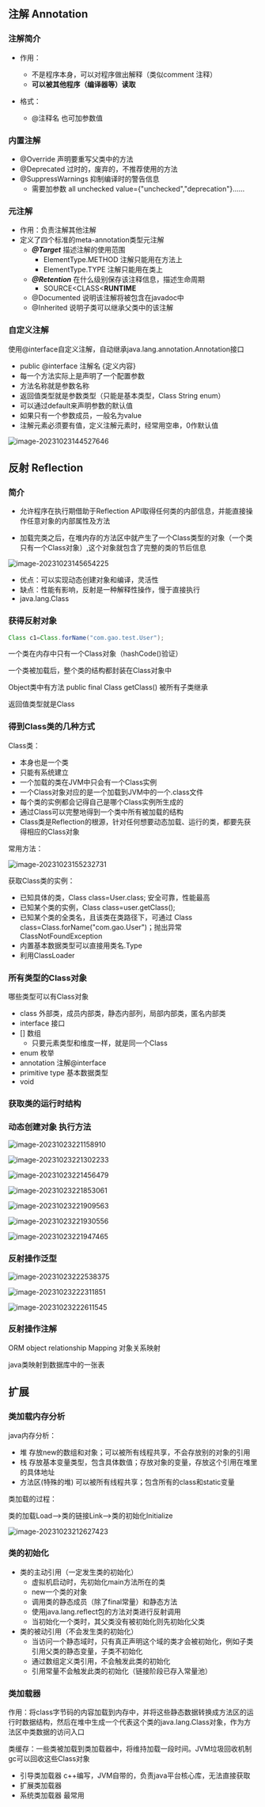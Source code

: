 ## 注解 Annotation

### 注解简介

- 作用：
  - 不是程序本身，可以对程序做出解释（类似comment 注释）
  - **可以被其他程序（编译器等）读取**

- 格式：
  - @注释名  也可加参数值

### 内置注解

- @Override	声明要重写父类中的方法
- @Deprecated    过时的，废弃的，不推荐使用的方法
- @SuppressWarnings    抑制编译时的警告信息
  - 需要加参数 all unchecked  value={"unchecked","deprecation"}......

### 元注解

- 作用：负责注解其他注解
- 定义了四个标准的meta-annotation类型元注解
  - ***@Target***   描述注解的使用范围
    - ElementType.METHOD  注解只能用在方法上
    - ElementType.TYPE   注解只能用在类上
  - ***@Retention***    在什么级别保存该注释信息，描述生命周期
    - SOURCE<CLASS<**RUNTIME**
  - @Documented    说明该注解将被包含在javadoc中
  - @Inherited    说明子类可以继承父类中的该注解

### 自定义注解

  使用@interface自定义注解，自动继承java.lang.annotation.Annotation接口

- public @interface 注解名 {定义内容}
- 每一个方法实际上是声明了一个配置参数
- 方法名称就是参数名称
- 返回值类型就是参数类型（只能是基本类型，Class String enum）
- 可以通过default来声明参数的默认值
- 如果只有一个参数成员，一般名为value
- 注解元素必须要有值，定义注解元素时，经常用空串，0作默认值

![image-20231023144527646](C:\Users\lenovo\AppData\Roaming\Typora\typora-user-images\image-20231023144527646.png)

## 反射 Reflection

### 简介

- 允许程序在执行期借助于Reflection API取得任何类的内部信息，并能直接操作任意对象的内部属性及方法

- 加载完类之后，在堆内存的方法区中就产生了一个Class类型的对象（一个类只有一个Class对象）,这个对象就包含了完整的类的节后信息

![image-20231023145654225](C:\Users\lenovo\AppData\Roaming\Typora\typora-user-images\image-20231023145654225.png)

- 优点：可以实现动态创建对象和编译，灵活性
- 缺点：性能有影响，反射是一种解释性操作，慢于直接执行
- java.lang.Class

### 获得反射对象

``` java 
Class c1=Class.forName("com.gao.test.User");
```

一个类在内存中只有一个Class对象（hashCode()验证）

一个类被加载后，整个类的结构都封装在Class对象中

Object类中有方法 public final Class getClass()  被所有子类继承

返回值类型就是Class

### 得到Class类的几种方式

Class类：

- 本身也是一个类
- 只能有系统建立
- 一个加载的类在JVM中只会有一个Class实例
- 一个Class对象对应的是一个加载到JVM中的一个.class文件
- 每个类的实例都会记得自己是哪个Class实例所生成的
- 通过Class可以完整地得到一个类中所有被加载的结构
- Class类是Reflection的根源，针对任何想要动态加载、运行的类，都要先获得相应的Class对象

常用方法：

![image-20231023155232731](C:\Users\lenovo\AppData\Roaming\Typora\typora-user-images\image-20231023155232731.png)

获取Class类的实例：

- 已知具体的类，Class class=User.class; 安全可靠，性能最高
- 已知某个类的实例，Class class=user.getClass();
- 已知某个类的全类名，且该类在类路径下，可通过 Class class=Class.forName("com.gao.User")；抛出异常ClassNotFoundException
- 内置基本数据类型可以直接用类名.Type
- 利用ClassLoader

### 所有类型的Class对象

哪些类型可以有Class对象

- class 外部类，成员内部类，静态内部列，局部内部类，匿名内部类
- interface 接口
- []  数组
  - 只要元素类型和维度一样，就是同一个Class
- enum 枚举
- annotation 注解@interface
- primitive type  基本数据类型
- void

### 获取类的运行时结构



### 动态创建对象 执行方法

![image-20231023221158910](C:\Users\lenovo\AppData\Roaming\Typora\typora-user-images\image-20231023221158910.png)

![image-20231023221302233](C:\Users\lenovo\AppData\Roaming\Typora\typora-user-images\image-20231023221302233.png)

![image-20231023221456479](C:\Users\lenovo\AppData\Roaming\Typora\typora-user-images\image-20231023221456479.png)

![image-20231023221853061](C:\Users\lenovo\AppData\Roaming\Typora\typora-user-images\image-20231023221853061.png)

![image-20231023221909563](C:\Users\lenovo\AppData\Roaming\Typora\typora-user-images\image-20231023221909563.png)

![image-20231023221930556](C:\Users\lenovo\AppData\Roaming\Typora\typora-user-images\image-20231023221930556.png)

![image-20231023221947465](C:\Users\lenovo\AppData\Roaming\Typora\typora-user-images\image-20231023221947465.png)

### 反射操作泛型

![image-20231023222538375](C:\Users\lenovo\AppData\Roaming\Typora\typora-user-images\image-20231023222538375.png)

![image-20231023222311851](C:\Users\lenovo\AppData\Roaming\Typora\typora-user-images\image-20231023222311851.png)

![image-20231023222611545](C:\Users\lenovo\AppData\Roaming\Typora\typora-user-images\image-20231023222611545.png)

### 反射操作注解

ORM object relationship Mapping 对象关系映射

java类映射到数据库中的一张表

## 扩展

### 类加载内存分析

java内存分析：

- 堆  存放new的数组和对象；可以被所有线程共享，不会存放别的对象的引用
- 栈  存放基本变量类型，包含具体数值；存放对象的变量，存放这个引用在堆里的具体地址
- 方法区(特殊的堆)   可以被所有线程共享；包含所有的class和static变量

类加载的过程：

类的加载Load-->类的链接Link-->类的初始化Initialize

![image-20231023212627423](C:\Users\lenovo\AppData\Roaming\Typora\typora-user-images\image-20231023212627423.png)

### 类的初始化

- 类的主动引用（一定发生类的初始化）
  - 虚拟机启动时，先初始化main方法所在的类
  - new一个类的对象
  - 调用类的静态成员（除了final常量）和静态方法
  - 使用java.lang.reflect包的方法对类进行反射调用
  - 当初始化一个类时，其父类没有被初始化则先初始化父类
- 类的被动引用（不会发生类的初始化）
  - 当访问一个静态域时，只有真正声明这个域的类才会被初始化，例如子类引用父类的静态变量，子类不初始化
  - 通过数组定义类引用，不会触发此类的初始化
  - 引用常量不会触发此类的初始化（链接阶段已存入常量池）

### 类加载器

作用：将class字节码的内容加载到内存中，并将这些静态数据转换成方法区的运行时数据结构，然后在堆中生成一个代表这个类的java.lang.Class对象，作为方法区中类数据的访问入口

类缓存：一些类被加载到类加载器中，将维持加载一段时间。JVM垃圾回收机制gc可以回收这些Class对象

- 引导类加载器  c++编写，JVM自带的，负责java平台核心库，无法直接获取
- 扩展类加载器  
- 系统类加载器  最常用
